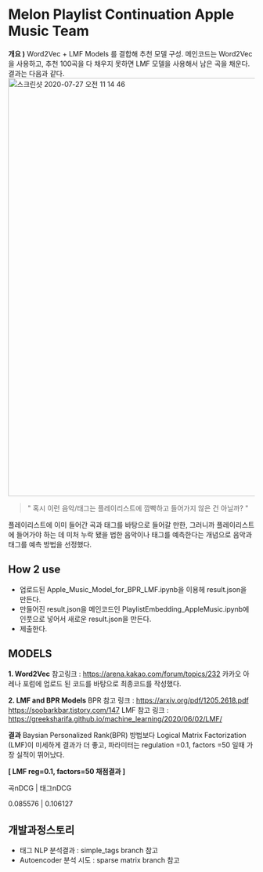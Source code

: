 # Melon Playlist Continuation Apple Music Team
**개요 )** Word2Vec + LMF Models 를 결합해 추천 모델 구성.
메인코드는 Word2Vec을 사용하고, 추천 100곡을 다 채우지 못하면 LMF 모델을 사용해서 남은 곡을 채운다. 결과는 다음과 같다.
<img width="853" alt="스크린샷 2020-07-27 오전 11 14 46" src="https://user-images.githubusercontent.com/56217762/88497251-c4dfdb00-cffa-11ea-974e-a97c47b3b286.png">




> " 혹시 이런 음악/태그는 플레이리스트에 깜빡하고 들어가지 않은 건 아닐까? "

플레이리스트에 이미 들어간 곡과 태그를 바탕으로 들어갈 만한, 그러니까 플레이리스트에 들어가야 하는 데 미처 누락 됐을 법한 음악이나 태그를 예측한다는 개념으로 음악과 태그를 예측 방법을 선정했다. 





## How 2 use
- 업로드된 Apple_Music_Model_for_BPR_LMF.ipynb을 이용헤 result.json을 만든다.
- 만들어진 result.json을 메인코드인 PlaylistEmbedding_AppleMusic.ipynb에 인풋으로 넣어서 새로운 result.json을 만든다.
- 제출한다.






## MODELS 
**1. Word2Vec**
참고링크 : https://arena.kakao.com/forum/topics/232
카카오 아레나 포럼에 업로드 된 코드를 바탕으로 최종코드를 작성했다.




**2. LMF and BPR Models** 
BPR 참고 링크 :  https://arxiv.org/pdf/1205.2618.pdf
                            https://soobarkbar.tistory.com/147
LMF 참고 링크 : https://greeksharifa.github.io/machine_learning/2020/06/02/LMF/




**결과**
Baysian Personalized Rank(BPR) 방법보다 Logical Matrix Factorization (LMF)이 미세하게 결과가 더 좋고,
파라미터는 regulation =0.1, factors =50 일때 가장 실적이 뛰어났다. 

**[ LMF reg=0.1, factors=50 채점결과 ]**


곡nDCG | 태그nDCG 



0.085576 | 0.106127




## 개발과정스토리
- 태그 NLP 분석결과 : simple_tags branch 참고 
- Autoencoder 분석 시도 : sparse matrix branch 참고 


